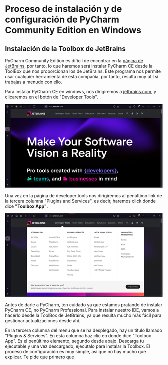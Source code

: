 # Proceso de instalación y de configuración de PyCharm Community Edition en Windows

## Instalación de la Toolbox de JetBrains

PyCharm Community Edition es difícil de encontrar en la [página de JetBrains](https://jetbrains.com), por tanto, lo que haremos será instalar PyCharm CE desde la ToolBox que nos proporcionan los de JetBrains. Este programa nos permite usar cualquier herramienta de esta compañía, por tanto, resulta muy útil si trabajas a menudo con ello.

Para instalar PyCharm CE en windows, nos dirigiremos a [jetbrains.com](https://jetbrains.com), y clicaremos en el botón de "Developer Tools".

<img src="../img/jb/page/jetbrainshomepage.png" alt="pycharm" width="550"/>

Una vez en la página de developer tools nos dirigiremos al penúltimo link de la tercera columna "Plugins and Services", es decir, haremos click donde dice **"Toolbox App"**.

<img src="../img/jb/page/jetbrainsdevtoolsmenu.png" alt="pycharm" width="550"/>

Antes de darle a PyCharm, ten cuidado ya que estamos
pratando de instalar PyCharm CE, no PyCharm Professional. Para instalar nuestro IDE,
vamos a hacerlo desde la ToolBox de JetBrains, ya que resulta mucho más fácil para
gestionar actualizaciones desde ahí.

En la tercera columna del menú que se ha desplegado, hay un título llamado 
"Plugins & Services". En esta columna haz clic en donde dice "Toolbox App". Es
el penúltimo elemento, segundo desde abajo.
Descarga tu ejecutable y una vez descargado, ejecútalo para instalar la Toolbox.
El proceso de configuración es muy simple, asi que no hay mucho que explicar. Te
pide que primero que 
